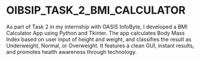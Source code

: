 # OIBSIP_TASK_2_BMI_CALCULATOR
As part of Task 2 in my internship with OASIS InfoByte, I developed a BMI Calculator App using Python and Tkinter. The app calculates Body Mass Index based on user input of height and weight, and classifies the result as Underweight, Normal, or Overweight. It features a clean GUI, instant results, and promotes health awareness through technology.
